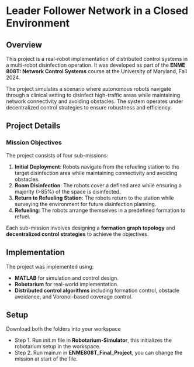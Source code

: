 # Leader Follower Network in a Closed Environment

## Overview
This project is a real-robot implementation of distributed control systems in a multi-robot disinfection operation. It was developed as part of the **ENME 808T: Network Control Systems** course at the University of Maryland, Fall 2024.

The project simulates a scenario where autonomous robots navigate through a clinical setting to disinfect high-traffic areas while maintaining network connectivity and avoiding obstacles. The system operates under decentralized control strategies to ensure robustness and efficiency.

## Project Details
### Mission Objectives
The project consists of four sub-missions:
1. **Initial Deployment**: Robots navigate from the refueling station to the target disinfection area while maintaining connectivity and avoiding obstacles.
2. **Room Disinfection**: The robots cover a defined area while ensuring a majority (>85%) of the space is disinfected.
3. **Return to Refueling Station**: The robots return to the station while surveying the environment for future disinfection planning.
4. **Refueling**: The robots arrange themselves in a predefined formation to refuel.

Each sub-mission involves designing a **formation graph topology** and **decentralized control strategies** to achieve the objectives.

## Implementation
The project was implemented using:
- **MATLAB** for simulation and control design.
- **Robotarium** for real-world implementation.
- **Distributed control algorithms** including formation control, obstacle avoidance, and Voronoi-based coverage control.

## Setup
Download both the folders into your workspace
- Step 1. Run init.m file in **Robotarium-Simulator**, this initializes the robotarium setup in the workspace.
- Step 2. Run main.m in **ENME808T_Final_Project**, you can change the mission at start of the file.
